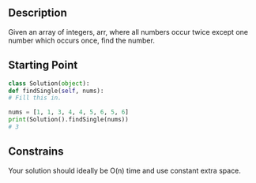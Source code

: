 ## Description

Given an array of integers, arr, where all numbers occur twice except one number which occurs once, find the number.

## Starting Point

``` python
class Solution(object):
def findSingle(self, nums):
# Fill this in.

nums = [1, 1, 3, 4, 4, 5, 6, 5, 6]
print(Solution().findSingle(nums))
# 3
```

## Constrains

Your solution should ideally be O(n) time and use constant extra space.
